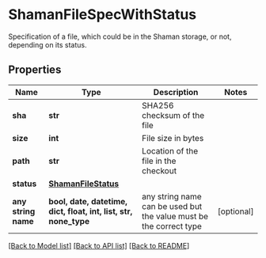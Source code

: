 # ShamanFileSpecWithStatus

Specification of a file, which could be in the Shaman storage, or not, depending on its status.

## Properties
Name | Type | Description | Notes
------------ | ------------- | ------------- | -------------
**sha** | **str** | SHA256 checksum of the file | 
**size** | **int** | File size in bytes | 
**path** | **str** | Location of the file in the checkout | 
**status** | [**ShamanFileStatus**](ShamanFileStatus.md) |  | 
**any string name** | **bool, date, datetime, dict, float, int, list, str, none_type** | any string name can be used but the value must be the correct type | [optional]

[[Back to Model list]](../README.md#documentation-for-models) [[Back to API list]](../README.md#documentation-for-api-endpoints) [[Back to README]](../README.md)


